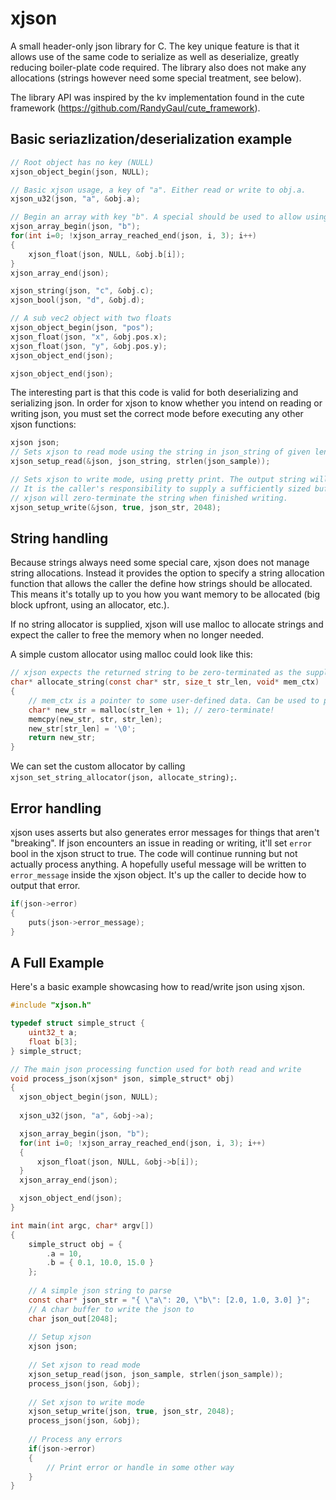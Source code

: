 # xjson

A small header-only json library for C. The key unique feature is that it allows use of the same code to serialize as well as deserialize, greatly reducing boiler-plate code required. The library also does not make any allocations (strings however need some special treatment, see below).

The library API was inspired by the kv implementation found in the cute framework (https://github.com/RandyGaul/cute_framework).

## Basic seriazlization/deserialization example
```C
// Root object has no key (NULL)
xjson_object_begin(json, NULL);

// Basic xjson usage, a key of "a". Either read or write to obj.a.
xjson_u32(json, "a", &obj.a);

// Begin an array with key "b". A special should be used to allow using the same declarations for both read and write
xjson_array_begin(json, "b");
for(int i=0; !xjson_array_reached_end(json, i, 3); i++)
{
    xjson_float(json, NULL, &obj.b[i]);
}
xjson_array_end(json);

xjson_string(json, "c", &obj.c);
xjson_bool(json, "d", &obj.d);

// A sub vec2 object with two floats
xjson_object_begin(json, "pos");
xjson_float(json, "x", &obj.pos.x);
xjson_float(json, "y", &obj.pos.y);
xjson_object_end(json);

xjson_object_end(json);
```

The interesting part is that this code is valid for both deserializing and serializing json. In order for xjson to know whether you intend on reading or writing json, you must set the correct mode before executing any other xjson functions:

```C
xjson json;
// Sets xjson to read mode using the string in json_string of given length
xjson_setup_read(&json, json_string, strlen(json_sample));

// Sets xjson to write mode, using pretty print. The output string will be written to json_str. 
// It is the caller's responsibility to supply a sufficiently sized buffer. 
// xjson will zero-terminate the string when finished writing.
xjson_setup_write(&json, true, json_str, 2048);
```

## String handling
Because strings always need some special care, xjson does not manage string allocations. Instead it provides the option to specify a string allocation function that allows the caller the define how strings should be allocated. This means it's totally up to you how you want memory to be allocated (big block upfront, using an allocator, etc.).

If no string allocator is supplied, xjson will use malloc to allocate strings and expect the caller to free the memory when no longer needed.

A simple custom allocator using malloc could look like this:
```C
// xjson expects the returned string to be zero-terminated as the supplied strings are not zero-terminated
char* allocate_string(const char* str, size_t str_len, void* mem_ctx)
{
    // mem_ctx is a pointer to some user-defined data. Can be used to pass allocators etc. into the string allocation function
    char* new_str = malloc(str_len + 1); // zero-terminate!
    memcpy(new_str, str, str_len);
    new_str[str_len] = '\0';
    return new_str;
}
```

We can set the custom allocator by calling `xjson_set_string_allocator(json, allocate_string);`.

## Error handling

xjson uses asserts but also generates error messages for things that aren't "breaking". If json encounters an issue in reading or writing, it'll set `error` bool in the xjson struct to true. The code will continue running but not actually process anything. A hopefully useful message will be written to `error_message` inside the xjson object. It's up the caller to decide how to output that error.

```C
if(json->error)
{
    puts(json->error_message);
}
```

## A Full Example

Here's a basic example showcasing how to read/write json using xjson.

```C
#include "xjson.h"

typedef struct simple_struct {
    uint32_t a;
    float b[3];
} simple_struct;

// The main json processing function used for both read and write
void process_json(xjson* json, simple_struct* obj)
{
  xjson_object_begin(json, NULL);
  
  xjson_u32(json, "a", &obj->a);

  xjson_array_begin(json, "b");
  for(int i=0; !xjson_array_reached_end(json, i, 3); i++)
  {
      xjson_float(json, NULL, &obj->b[i]);
  }
  xjson_array_end(json);

  xjson_object_end(json);
}

int main(int argc, char* argv[])
{
    simple_struct obj = {
        .a = 10,
        .b = { 0.1, 10.0, 15.0 }
    };
     
    // A simple json string to parse
    const char* json_str = "{ \"a\": 20, \"b\": [2.0, 1.0, 3.0] }";
    // A char buffer to write the json to
    char json_out[2048];
    
    // Setup xjson
    xjson json;
    
    // Set xjson to read mode
    xjson_setup_read(json, json_sample, strlen(json_sample));
    process_json(json, &obj);
    
    // Set xjson to write mode
    xjson_setup_write(json, true, json_str, 2048);
    process_json(json, &obj);
    
    // Process any errors
    if(json->error)
    {
        // Print error or handle in some other way
    }
}
```
